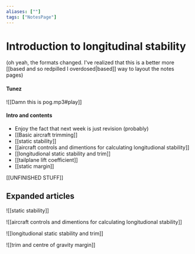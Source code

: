 ```yaml
---
aliases: [""]
tags: ["NotesPage"]
---
```


# Introduction to longitudinal stability
(oh yeah, the formats changed. I've realized that this is a better more [[based and so redpilled I overdosed|based]] way to layout the notes pages)
#### Tunez
![[Damn this is pog.mp3#play]]

#### Intro and contents
- Enjoy the fact that next week is just revision (probably)
- [[Basic aircraft trimming]]
- [[static stability]]
- [[aircraft controls and dimentions for calculating longitudional stability]]
- [[longitudional static stability and trim]]
- [[tailplane lift coefficient]]
- [[static margin]]

[[UNFINISHED STUFF]]

## Expanded articles

![[static stability]]

![[aircraft controls and dimentions for calculating longitudional stability]]

![[longitudional static stability and trim]]

![[trim and centre of gravity margin]]